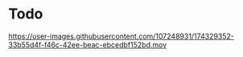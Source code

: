 # Todo
https://user-images.githubusercontent.com/107248931/174329352-33b55d4f-f46c-42ee-beac-ebcedbf152bd.mov

